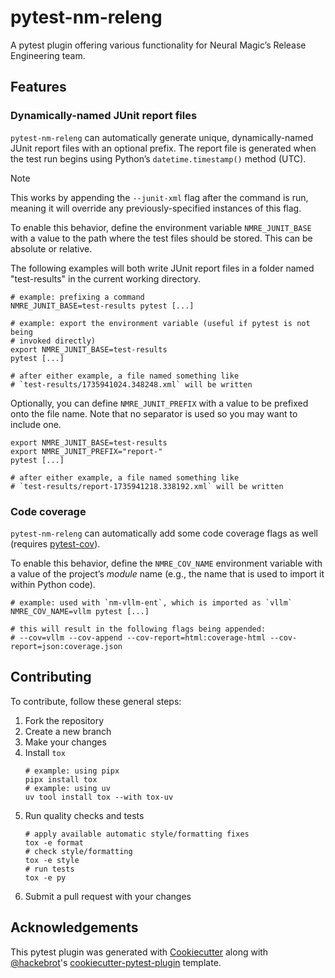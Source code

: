 # pytest-nm-releng

A pytest plugin offering various functionality for Neural Magic’s Release Engineering team.

## Features

### Dynamically-named JUnit report files

`pytest-nm-releng` can automatically generate unique, dynamically-named JUnit report files with an optional prefix. The report file is generated when the test run begins using Python’s `datetime.timestamp()` method (UTC).

> [!NOTE]
> This works by appending the `--junit-xml` flag after the command is run, meaning it will override any previously-specified instances of this flag.

To enable this behavior, define the environment variable `NMRE_JUNIT_BASE` with a value to the path where the test files should be stored. This can be absolute or relative.

The following examples will both write JUnit report files in a folder named "test-results" in the current working directory.

```shell
# example: prefixing a command
NMRE_JUNIT_BASE=test-results pytest [...]

# example: export the environment variable (useful if pytest is not being
# invoked directly)
export NMRE_JUNIT_BASE=test-results
pytest [...]

# after either example, a file named something like
# `test-results/1735941024.348248.xml` will be written
```

Optionally, you can define `NMRE_JUNIT_PREFIX` with a value to be prefixed onto the file name. Note that no separator is used so you may want to include one.


```shell
export NMRE_JUNIT_BASE=test-results
export NMRE_JUNIT_PREFIX="report-"
pytest [...]

# after either example, a file named something like
# `test-results/report-1735941218.338192.xml` will be written
```

### Code coverage

`pytest-nm-releng` can automatically add some code coverage flags as well (requires [pytest-cov]).

To enable this behavior, define the `NMRE_COV_NAME` environment variable with a value of the project’s *_module_* name (e.g., the name that is used to import it within Python code).

```shell
# example: used with `nm-vllm-ent`, which is imported as `vllm`
NMRE_COV_NAME=vllm pytest [...]

# this will result in the following flags being appended:
# --cov=vllm --cov-append --cov-report=html:coverage-html --cov-report=json:coverage.json
```

## Contributing

To contribute, follow these general steps:

1. Fork the repository
2. Create a new branch
3. Make your changes
4. Install `tox`
    ```shell
    # example: using pipx
    pipx install tox
    # example: using uv
    uv tool install tox --with tox-uv
    ```
5. Run quality checks and tests
    ```shell
    # apply available automatic style/formatting fixes
    tox -e format
    # check style/formatting
    tox -e style
    # run tests
    tox -e py
    ```
6. Submit a pull request with your changes


## Acknowledgements

This pytest plugin was generated with [Cookiecutter] along with [@hackebrot]'s [cookiecutter-pytest-plugin] template.

[pytest-cov]: https://github.com/pytest-dev/pytest-cov
[@hackebrot]: https://github.com/hackebrot
[cookiecutter]: https://github.com/audreyr/cookiecutter
[cookiecutter-pytest-plugin]: https://github.com/pytest-dev/cookiecutter-pytest-plugin
